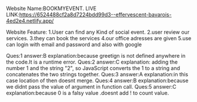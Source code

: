 
Website Name:BOOKMYEVENT.
LIVE LINK:https://6524488cf2a8d7224bdd99d3--effervescent-bavarois-4ed2e4.netlify.app/


Website Feature:
1.User can find any Kind of social event.
2.user review our services.
3.they can book  the services
4.our office adresses are given
5.use can login with email and password and also with google


Ques:1
answer:B
explanation:because greetign is not defined anywhere in the code.It is a runtime error.
Ques:2
answer:C
explanation:  adding the number 1 and the string "2", so JavaScript converts the 1 to a string and concatenates the two strings together.
Ques:3
answer:A
explanation:in this case location of then doesnt merge.
Ques:4
answer:B
explanation:because we didnt pass the value of argument in function call.
Ques:5
answer:C
explanation:because 0 is a falsy value .doesnt add ! to count value.


